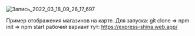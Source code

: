 ![Запись_2022_03_18_09_26_17_697](https://user-images.githubusercontent.com/47778499/159224619-b63d3d06-ff1e-4c76-ab6f-9bb4df82cf57.gif)


Пример отображения магазинов на карте. Для запуска: git clone => npm init => npm start
рабочий вариант тут: https://express-shina.web.app/


